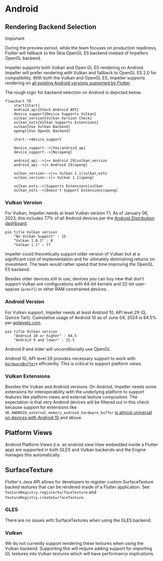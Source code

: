 # Android

## Rendering Backend Selection

> [!IMPORTANT]
> During the preview period, while the team focuses on production readiness, Flutter will fallback to the Skia OpenGL ES backend instead of Impellers OpenGL backend.

Impeller supports both Vulkan and Open GL ES rendering on Android. Impeller will prefer rendering with Vulkan and fallback to OpenGL ES 2.0 for compatibility. With both the Vulkan and OpenGL ES, Impeller supports rendering on [all existing Android versions supported by Flutter](https://docs.flutter.dev/reference/supported-platforms).

The rough logic for backend selection on Android is depicted below.

```mermaid
flowchart TD
    start[Start]
    android_api{Check Android API}
    device_support{Device Supports Vulkan}
    vulkan_version{Vulkan Version Check}
    vulkan_exts{Vulkan Supports Extensions}
    vulkan[Use Vulkan Backend]
    opengl[Use OpenGL Backend]
    
    start-->device_support
    
    device_support-->|Yes|android_api
    device_support-->|No|opengl
    
    android_api-->|>= Android 29|vulkan_version
    android_api-->|< Android 29|opengl

    vulkan_version-->|>= Vulkan 1.1|vulkan_exts
    vulkan_version-->|< Vulkan 1.1|opengl

    vulkan_exts-->|Supports Extensions|vulkan
    vulkan_exts-->|Doesn't Support Extensions|opengl
```

### Vulkan Version

For Vulkan, Impeller needs at least Vulkan version 1.1. As of January 06, 2023, this includes 77% of all Android devices per the [Android Distribution dashboard](https://developer.android.com/about/dashboards#Vulkan).

```mermaid
pie title Vulkan version
	"No Vulkan Support" : 15
	"Vulkan 1.0.3" : 8
	"Vulkan 1.1" : 77
```

Impeller could theoretically support older version of Vulkan but at a significant cost of implementation and for ultimately diminishing returns on investment. The team would rather spend that time improving the OpenGL ES backend.

Besides older devices still in use, devices you can buy new that don't support Vulkan are configurations with 64-bit kernels and 32-bit user-spaces (`armv7l`) or other RAM constrained devices.

### Android Version

For Vulkan support, Impeller needs at least Android 10, API level 29 (Q, Quince Tart). Cumulative usage of Android 10 as of June 04, 2024 is 84.5% per [apilevels.com](https://apilevels.com/).

```mermaid
pie title Vulkan version
	"Android 10 or higher" : 84.5
	"Android 9 and lower" : 15.5
```

Android 9 and older will unconditionally use OpenGL.

Android 10, API level 29 provides necessary support to work with [`HardwareBuffer`](https://developer.android.com/reference/android/hardware/HardwareBuffer)s  efficiently. This is critical to support platform views.

### Vulkan Extensions

Besides the Vulkan and Android versions. On Android, Impeller needs some extensions for interoperability with the underlying platform to support features like platform views and external texture composition. The expectation is that very Android devices will be filtered out in this check because support for extensions like `VK_ANDROID_external_memory_android_hardware_buffer` [is almost universal on devices with Android 10](https://vulkan.gpuinfo.org/listextensions.php?platform=android) and above.

## Platform Views

Android Platform Views (i.e. an android.view.View embedded inside a Flutter app)
are supported in both GLES and Vulkan backends and the Engine manages this
automatically.

## SurfaceTexture

Flutter's Java API allows for developers to register custom SurfaceTexture
backed textures that can be rendered inside of a Flutter application. See
`TextureRegistry.registerSurfaceTexture` and `TextureRegistry.createSurfaceTexture`.

### GLES

There are no issues with SurfaceTextures when using the GLES backend.

### Vulkan

We do not currently support rendering these textures when using the Vulkan
backend. Supporting this will require adding support for importing GL textures
into Vulkan textures which will have performance implications.

